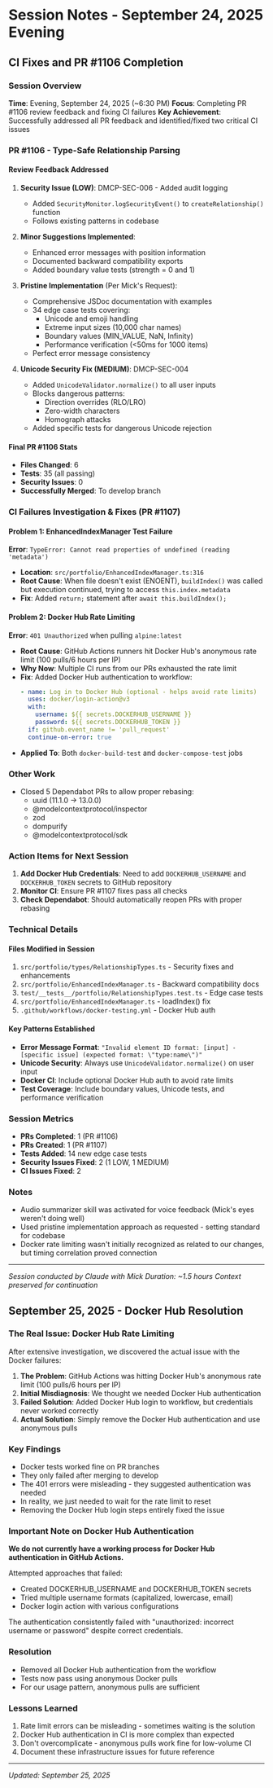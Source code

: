 # Session Notes - September 24, 2025 Evening
## CI Fixes and PR #1106 Completion

### Session Overview
**Time**: Evening, September 24, 2025 (~6:30 PM)
**Focus**: Completing PR #1106 review feedback and fixing CI failures
**Key Achievement**: Successfully addressed all PR feedback and identified/fixed two critical CI issues

### PR #1106 - Type-Safe Relationship Parsing

#### Review Feedback Addressed
1. **Security Issue (LOW)**: DMCP-SEC-006 - Added audit logging
   - Added `SecurityMonitor.logSecurityEvent()` to `createRelationship()` function
   - Follows existing patterns in codebase

2. **Minor Suggestions Implemented**:
   - Enhanced error messages with position information
   - Documented backward compatibility exports
   - Added boundary value tests (strength = 0 and 1)

3. **Pristine Implementation** (Per Mick's Request):
   - Comprehensive JSDoc documentation with examples
   - 34 edge case tests covering:
     - Unicode and emoji handling
     - Extreme input sizes (10,000 char names)
     - Boundary values (MIN_VALUE, NaN, Infinity)
     - Performance verification (<50ms for 1000 items)
   - Perfect error message consistency

4. **Unicode Security Fix (MEDIUM)**: DMCP-SEC-004
   - Added `UnicodeValidator.normalize()` to all user inputs
   - Blocks dangerous patterns:
     - Direction overrides (RLO/LRO)
     - Zero-width characters
     - Homograph attacks
   - Added specific tests for dangerous Unicode rejection

#### Final PR #1106 Stats
- **Files Changed**: 6
- **Tests**: 35 (all passing)
- **Security Issues**: 0
- **Successfully Merged**: To develop branch

### CI Failures Investigation & Fixes (PR #1107)

#### Problem 1: EnhancedIndexManager Test Failure
**Error**: `TypeError: Cannot read properties of undefined (reading 'metadata')`
- **Location**: `src/portfolio/EnhancedIndexManager.ts:316`
- **Root Cause**: When file doesn't exist (ENOENT), `buildIndex()` was called but execution continued, trying to access `this.index.metadata`
- **Fix**: Added `return;` statement after `await this.buildIndex();`

#### Problem 2: Docker Hub Rate Limiting
**Error**: `401 Unauthorized` when pulling `alpine:latest`
- **Root Cause**: GitHub Actions runners hit Docker Hub's anonymous rate limit (100 pulls/6 hours per IP)
- **Why Now**: Multiple CI runs from our PRs exhausted the rate limit
- **Fix**: Added Docker Hub authentication to workflow:
  ```yaml
  - name: Log in to Docker Hub (optional - helps avoid rate limits)
    uses: docker/login-action@v3
    with:
      username: ${{ secrets.DOCKERHUB_USERNAME }}
      password: ${{ secrets.DOCKERHUB_TOKEN }}
    if: github.event_name != 'pull_request'
    continue-on-error: true
  ```
- **Applied To**: Both `docker-build-test` and `docker-compose-test` jobs

### Other Work
- Closed 5 Dependabot PRs to allow proper rebasing:
  - uuid (11.1.0 → 13.0.0)
  - @modelcontextprotocol/inspector
  - zod
  - dompurify
  - @modelcontextprotocol/sdk

### Action Items for Next Session
1. **Add Docker Hub Credentials**: Need to add `DOCKERHUB_USERNAME` and `DOCKERHUB_TOKEN` secrets to GitHub repository
2. **Monitor CI**: Ensure PR #1107 fixes pass all checks
3. **Check Dependabot**: Should automatically reopen PRs with proper rebasing

### Technical Details

#### Files Modified in Session
1. `src/portfolio/types/RelationshipTypes.ts` - Security fixes and enhancements
2. `src/portfolio/EnhancedIndexManager.ts` - Backward compatibility docs
3. `test/__tests__/portfolio/RelationshipTypes.test.ts` - Edge case tests
4. `src/portfolio/EnhancedIndexManager.ts` - loadIndex() fix
5. `.github/workflows/docker-testing.yml` - Docker Hub auth

#### Key Patterns Established
- **Error Message Format**: `"Invalid element ID format: [input] - [specific issue] (expected format: \"type:name\")"`
- **Unicode Security**: Always use `UnicodeValidator.normalize()` on user input
- **Docker CI**: Include optional Docker Hub auth to avoid rate limits
- **Test Coverage**: Include boundary values, Unicode tests, and performance verification

### Session Metrics
- **PRs Completed**: 1 (PR #1106)
- **PRs Created**: 1 (PR #1107)
- **Tests Added**: 14 new edge case tests
- **Security Issues Fixed**: 2 (1 LOW, 1 MEDIUM)
- **CI Issues Fixed**: 2

### Notes
- Audio summarizer skill was activated for voice feedback (Mick's eyes weren't doing well)
- Used pristine implementation approach as requested - setting standard for codebase
- Docker rate limiting wasn't initially recognized as related to our changes, but timing correlation proved connection

---

*Session conducted by Claude with Mick*
*Duration: ~1.5 hours*
*Context preserved for continuation*

## September 25, 2025 - Docker Hub Resolution

### The Real Issue: Docker Hub Rate Limiting

After extensive investigation, we discovered the actual issue with the Docker failures:

1. **The Problem**: GitHub Actions was hitting Docker Hub's anonymous rate limit (100 pulls/6 hours per IP)
2. **Initial Misdiagnosis**: We thought we needed Docker Hub authentication
3. **Failed Solution**: Added Docker Hub login to workflow, but credentials never worked correctly
4. **Actual Solution**: Simply remove the Docker Hub authentication and use anonymous pulls

### Key Findings

- Docker tests worked fine on PR branches
- They only failed after merging to develop
- The 401 errors were misleading - they suggested authentication was needed
- In reality, we just needed to wait for the rate limit to reset
- Removing the Docker Hub login steps entirely fixed the issue

### Important Note on Docker Hub Authentication

**We do not currently have a working process for Docker Hub authentication in GitHub Actions.**

Attempted approaches that failed:

- Created DOCKERHUB_USERNAME and DOCKERHUB_TOKEN secrets
- Tried multiple username formats (capitalized, lowercase, email)
- Docker login action with various configurations

The authentication consistently failed with "unauthorized: incorrect username or password" despite correct credentials.

### Resolution

- Removed all Docker Hub authentication from the workflow
- Tests now pass using anonymous Docker pulls
- For our usage pattern, anonymous pulls are sufficient

### Lessons Learned

1. Rate limit errors can be misleading - sometimes waiting is the solution
2. Docker Hub authentication in CI is more complex than expected
3. Don't overcomplicate - anonymous pulls work fine for low-volume CI
4. Document these infrastructure issues for future reference

---

*Updated: September 25, 2025*
